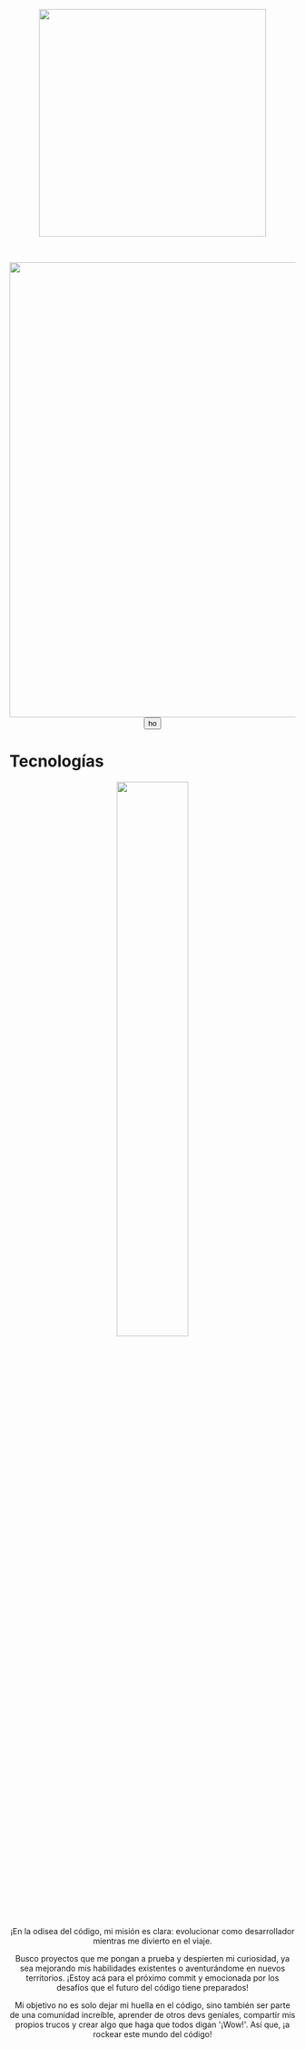
<p align="center">
  <img width="400" src="https://private-user-images.githubusercontent.com/108234679/296385137-d60bf85e-aa7f-4be1-895c-58653456c9db.png?jwt=eyJhbGciOiJIUzI1NiIsInR5cCI6IkpXVCJ9.eyJpc3MiOiJnaXRodWIuY29tIiwiYXVkIjoicmF3LmdpdGh1YnVzZXJjb250ZW50LmNvbSIsImtleSI6ImtleTUiLCJleHAiOjE3MDUxMDAxMzksIm5iZiI6MTcwNTA5OTgzOSwicGF0aCI6Ii8xMDgyMzQ2NzkvMjk2Mzg1MTM3LWQ2MGJmODVlLWFhN2YtNGJlMS04OTVjLTU4NjUzNDU2YzlkYi5wbmc_WC1BbXotQWxnb3JpdGhtPUFXUzQtSE1BQy1TSEEyNTYmWC1BbXotQ3JlZGVudGlhbD1BS0lBVkNPRFlMU0E1M1BRSzRaQSUyRjIwMjQwMTEyJTJGdXMtZWFzdC0xJTJGczMlMkZhd3M0X3JlcXVlc3QmWC1BbXotRGF0ZT0yMDI0MDExMlQyMjUwMzlaJlgtQW16LUV4cGlyZXM9MzAwJlgtQW16LVNpZ25hdHVyZT0yMzRkMWE3MGI4YzQ3MjA4MGNjNDMwNGRiZDEwNjkzZjBlMzczNmMxYzI5MTQyMmNhNTFjMzllNzg5ZjEwYzA0JlgtQW16LVNpZ25lZEhlYWRlcnM9aG9zdCZhY3Rvcl9pZD0wJmtleV9pZD0wJnJlcG9faWQ9MCJ9.0755lXQqGlxWXsIbqfMQ6k8dXBVkzThNUR-hlUfwqUw">
</p>

<br>

<p align="center" font-size=18px weight="700">
  <img width="800" src="https://private-user-images.githubusercontent.com/108234679/296388906-91bb99f9-66cc-49c3-8230-76a4c4fc5057.png?jwt=eyJhbGciOiJIUzI1NiIsInR5cCI6IkpXVCJ9.eyJpc3MiOiJnaXRodWIuY29tIiwiYXVkIjoicmF3LmdpdGh1YnVzZXJjb250ZW50LmNvbSIsImtleSI6ImtleTUiLCJleHAiOjE3MDUxMDEzNDgsIm5iZiI6MTcwNTEwMTA0OCwicGF0aCI6Ii8xMDgyMzQ2NzkvMjk2Mzg4OTA2LTkxYmI5OWY5LTY2Y2MtNDljMy04MjMwLTc2YTRjNGZjNTA1Ny5wbmc_WC1BbXotQWxnb3JpdGhtPUFXUzQtSE1BQy1TSEEyNTYmWC1BbXotQ3JlZGVudGlhbD1BS0lBVkNPRFlMU0E1M1BRSzRaQSUyRjIwMjQwMTEyJTJGdXMtZWFzdC0xJTJGczMlMkZhd3M0X3JlcXVlc3QmWC1BbXotRGF0ZT0yMDI0MDExMlQyMzEwNDhaJlgtQW16LUV4cGlyZXM9MzAwJlgtQW16LVNpZ25hdHVyZT0yN2FkOWY4ZmJjMmVmODA2NTJiZjlkOTkyYzQyYWE3YTY4ZmYzYTgzZTBlNDI4YmZiY2ViYWU0Yzc3Mjg1NmFmJlgtQW16LVNpZ25lZEhlYWRlcnM9aG9zdCZhY3Rvcl9pZD0wJmtleV9pZD0wJnJlcG9faWQ9MCJ9.iSOFJ8EbkpLZj7DzE5gnHQcGXIvsy-ZnnuZ7aul2MGk"
</p>  
 <button>ho</button>
<h1 font-size=14px>Tecnologías</h1>
<p align="center">
  <img width="50%" height="auto" src="https://user-images.githubusercontent.com/108234679/284703702-fa30e314-e0d8-443b-8495-8d2a625cbac6.png">
</p>
<br>
<br>
<p align="center" weight="700">
¡En la odisea del código, mi misión es clara: evolucionar como desarrollador mientras me divierto en el viaje.
</p>  
<p align="center" weight="700">
Busco proyectos que me pongan a prueba y despierten mi curiosidad, ya sea mejorando mis habilidades existentes o aventurándome en nuevos territorios. ¡Estoy acá para el próximo commit y emocionada por los desafíos que el futuro del código tiene preparados!
</p>  
<p align="center" weight="700">
Mi objetivo no es solo dejar mi huella en el código, sino también ser parte de una comunidad increíble, aprender de otros devs geniales, compartir mis propios trucos y crear algo que haga que todos digan '¡Wow!'. Así que, ¡a rockear este mundo del código!
</p>
<br>
